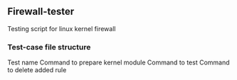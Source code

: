 ## Firewall-tester
Testing script for linux kernel firewall

### Test-case file structure
Test name
Command to prepare kernel module
Command to test
Command to delete added rule
